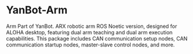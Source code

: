 # YanBot-Arm
Arm Part of YanBot. ARX robotic arm ROS Noetic version, designed for ALOHA desktop, featuring dual arm teaching and dual arm execution capabilities. This package includes CAN communication setup nodes, CAN communication startup nodes, master-slave control nodes, and more.
